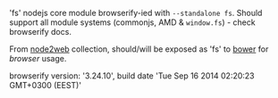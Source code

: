 'fs' nodejs core module browserify-ied with `--standalone fs`. Should support all module systems (commonjs, AMD & `window.fs`) - check browserify docs.

From [node2web](http://github.com/anodynos/node2web) collection,
should/will be exposed as 'fs' to [bower](http://bower.io) for *browser* usage.

browserify version: '3.24.10', build date 'Tue Sep 16 2014 02:20:23 GMT+0300 (EEST)'